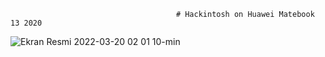                                          # Hackintosh on Huawei Matebook 13 2020
![Ekran Resmi 2022-03-20 02 01 10-min](https://user-images.githubusercontent.com/102032847/209410928-3f83ea55-6117-4c3e-95c6-cd882309b844.png)
